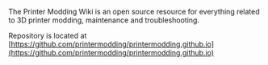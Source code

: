 The Printer Modding Wiki is an open source resource for everything related to 3D printer modding, maintenance and troubleshooting.

Repository is located at [https://github.com/printermodding/printermodding.github.io](https://github.com/printermodding/printermodding.github.io)